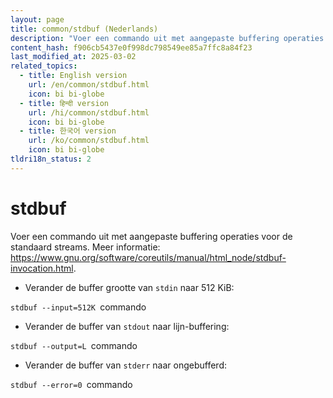 ```yaml
---
layout: page
title: common/stdbuf (Nederlands)
description: "Voer een commando uit met aangepaste buffering operaties voor de standaard streams."
content_hash: f906cb5437e0f998dc798549ee85a7ffc8a84f23
last_modified_at: 2025-03-02
related_topics:
  - title: English version
    url: /en/common/stdbuf.html
    icon: bi bi-globe
  - title: हिन्दी version
    url: /hi/common/stdbuf.html
    icon: bi bi-globe
  - title: 한국어 version
    url: /ko/common/stdbuf.html
    icon: bi bi-globe
tldri18n_status: 2
---
```

# stdbuf

Voer een commando uit met aangepaste buffering operaties voor de standaard streams.
Meer informatie: <https://www.gnu.org/software/coreutils/manual/html_node/stdbuf-invocation.html>.

- Verander de buffer grootte van `stdin` naar 512 KiB:

`stdbuf --input=512K `<span class="tldr-var badge badge-pill bg-dark-lm bg-white-dm text-white-lm text-dark-dm font-weight-bold">commando</span>

- Verander de buffer van `stdout` naar lijn-buffering:

`stdbuf --output=L `<span class="tldr-var badge badge-pill bg-dark-lm bg-white-dm text-white-lm text-dark-dm font-weight-bold">commando</span>

- Verander de buffer van `stderr` naar ongebufferd:

`stdbuf --error=0 `<span class="tldr-var badge badge-pill bg-dark-lm bg-white-dm text-white-lm text-dark-dm font-weight-bold">commando</span>
